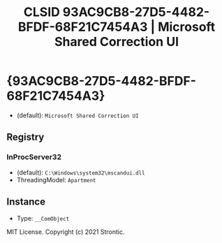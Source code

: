 ﻿---
title: "CLSID 93AC9CB8-27D5-4482-BFDF-68F21C7454A3 | Microsoft Shared Correction UI"
excerpt: What is COM-Object CLSID 93AC9CB8-27D5-4482-BFDF-68F21C7454A3?
---

# {93AC9CB8-27D5-4482-BFDF-68F21C7454A3}

* (default): `Microsoft Shared Correction UI`

## Registry


### InProcServer32

* (default): `C:\Windows\system32\mscandui.dll`
* ThreadingModel: `Apartment`

## Instance

* Type: `__ComObject`

MIT License. Copyright (c) 2021 Strontic.


